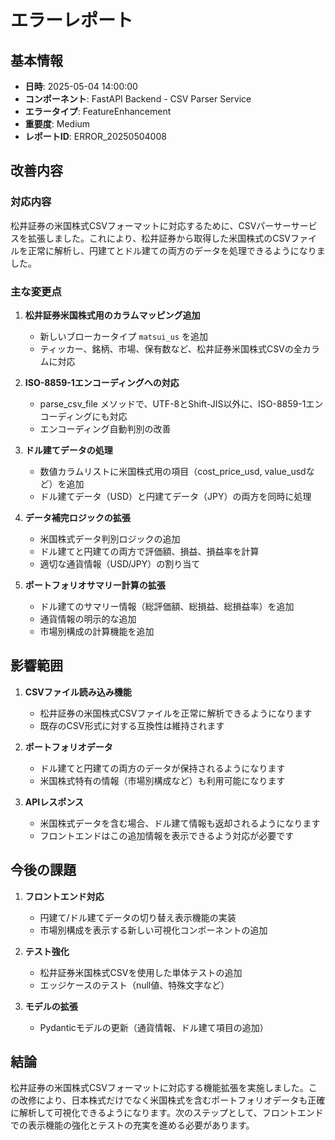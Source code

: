 # エラーレポート

## 基本情報

- **日時**: 2025-05-04 14:00:00
- **コンポーネント**: FastAPI Backend - CSV Parser Service
- **エラータイプ**: FeatureEnhancement
- **重要度**: Medium
- **レポートID**: ERROR_20250504008

## 改善内容

### 対応内容

松井証券の米国株式CSVフォーマットに対応するために、CSVパーサーサービスを拡張しました。これにより、松井証券から取得した米国株式のCSVファイルを正常に解析し、円建てとドル建ての両方のデータを処理できるようになりました。

### 主な変更点

1. **松井証券米国株式用のカラムマッピング追加**
   - 新しいブローカータイプ `matsui_us` を追加
   - ティッカー、銘柄、市場、保有数など、松井証券米国株式CSVの全カラムに対応

2. **ISO-8859-1エンコーディングへの対応**
   - parse_csv_file メソッドで、UTF-8とShift-JIS以外に、ISO-8859-1エンコーディングにも対応
   - エンコーディング自動判別の改善

3. **ドル建てデータの処理**
   - 数値カラムリストに米国株式用の項目（cost_price_usd, value_usdなど）を追加
   - ドル建てデータ（USD）と円建てデータ（JPY）の両方を同時に処理

4. **データ補完ロジックの拡張**
   - 米国株式データ判別ロジックの追加
   - ドル建てと円建ての両方で評価額、損益、損益率を計算
   - 適切な通貨情報（USD/JPY）の割り当て

5. **ポートフォリオサマリー計算の拡張**
   - ドル建てのサマリー情報（総評価額、総損益、総損益率）を追加
   - 通貨情報の明示的な追加
   - 市場別構成の計算機能を追加

## 影響範囲

1. **CSVファイル読み込み機能**
   - 松井証券の米国株式CSVファイルを正常に解析できるようになります
   - 既存のCSV形式に対する互換性は維持されます

2. **ポートフォリオデータ**
   - ドル建てと円建ての両方のデータが保持されるようになります
   - 米国株式特有の情報（市場別構成など）も利用可能になります

3. **APIレスポンス**
   - 米国株式データを含む場合、ドル建て情報も返却されるようになります
   - フロントエンドはこの追加情報を表示できるよう対応が必要です

## 今後の課題

1. **フロントエンド対応**
   - 円建て/ドル建てデータの切り替え表示機能の実装
   - 市場別構成を表示する新しい可視化コンポーネントの追加

2. **テスト強化**
   - 松井証券米国株式CSVを使用した単体テストの追加
   - エッジケースのテスト（null値、特殊文字など）

3. **モデルの拡張**
   - Pydanticモデルの更新（通貨情報、ドル建て項目の追加）

## 結論

松井証券の米国株式CSVフォーマットに対応する機能拡張を実施しました。この改修により、日本株式だけでなく米国株式を含むポートフォリオデータも正確に解析して可視化できるようになります。次のステップとして、フロントエンドでの表示機能の強化とテストの充実を進める必要があります。
